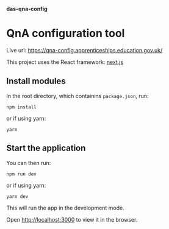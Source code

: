 **das-qna-config**
# QnA configuration tool

Live url: https://qna-config.apprenticeships.education.gov.uk/

This project uses the React framework: [next.js](https://nextjs.org/)

## Install modules

In the root directory, which containins `package.json`, run:

```npm install```

or if using yarn:

```yarn```

## Start the application

You can then run:

```npm run dev```

or if using yarn:

```yarn dev```

This will run the app in the development mode.

Open [http://localhost:3000](http://localhost:3000) to view it in the browser.
